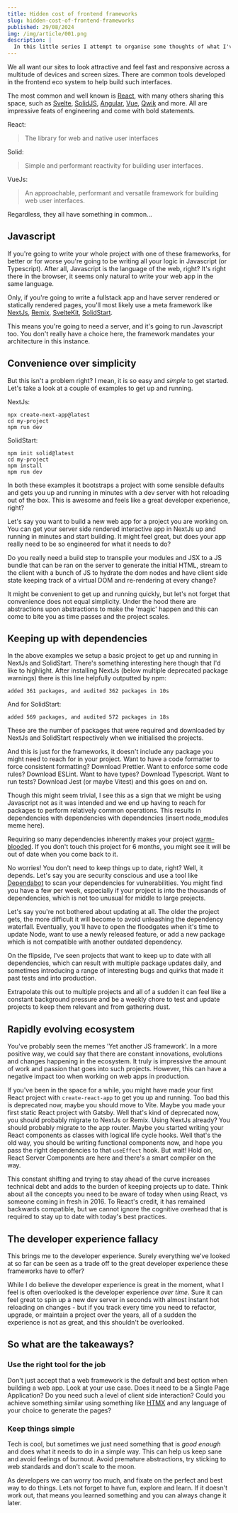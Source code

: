 ```yaml
---
title: Hidden cost of frontend frameworks
slug: hidden-cost-of-frontend-frameworks
published: 29/08/2024
img: /img/article/001.png
description: |
  In this little series I attempt to organise some thoughts of what I've seen, experienced and learned over the past few years of working as a frontend developer in a large company, with dozens of web applications, scaling from tens to thousands of daily active users.
---
```


We all want our sites to look attractive and feel fast and responsive across a multitude of devices and screen sizes. There are common tools developed in the frontend eco system to help build such interfaces.

The most common and well known is [React](https://react.dev/), with many others sharing this space, such as [Svelte](https://svelte.dev/), [SolidJS](https://www.solidjs.com/), [Angular](https://angular.dev/), [Vue](https://vuejs.org/), [Qwik](https://qwik.dev/) and more. All are impressive feats of engineering and come with bold statements.

React:

> The library for web and native user interfaces

Solid:

> Simple and performant reactivity for building user interfaces.

VueJs:

> An approachable, performant and versatile framework for building web user interfaces.

Regardless, they all have something in common…

## Javascript

If you're going to write your whole project with one of these frameworks, for better or for worse you're going to be writing all your logic in Javascript (or Typescript). After all, Javascript is the language of the web, right? It's right there in the browser, it seems only natural to write your web app in the same language.

Only, if you're going to write a fullstack app and have server rendered or statically rendered pages, you'll most likely use a meta framework like [NextJs](https://nextjs.org/), [Remix](https://remix.run/), [SvelteKit](https://kit.svelte.dev/), [SolidStart](https://start.solidjs.com/).

This means you're going to need a server, and it's going to run Javascript too. You don't really have a choice here, the framework mandates your architecture in this instance.

## Convenience over simplicity

But this isn't a problem right? I mean, it is so easy and _simple_ to get started. Let's take a look at a couple of examples to get up and running.

NextJs:

```
npx create-next-app@latest
cd my-project
npm run dev
```

SolidStart:

```
npm init solid@latest
cd my-project
npm install
npm run dev
```

In both these examples it bootstraps a project with some sensible defaults and gets you up and running in minutes with a dev server with hot reloading out of the box. This is awesome and feels like a great developer experience, right?

Let's say you want to build a new web app for a project you are working on. You can get your server side rendered interactive app in NextJs up and running in minutes and start building. It might feel great, but does your app really need to be so engineered for what it needs to do?

Do you really need a build step to transpile your modules and JSX to a JS bundle that can be ran on the server to generate the initial HTML, stream to the client with a bunch of JS to hydrate the dom nodes and have client side state keeping track of a virtual DOM and re-rendering at every change?

It might be convenient to get up and running quickly, but let's not forget that convenience does not equal simplicity. Under the hood there are abstractions upon abstractions to make the 'magic' happen and this can come to bite you as time passes and the project scales.

## Keeping up with dependencies

In the above examples we setup a basic project to get up and running in NextJs and SolidStart. There's something interesting here though that I'd like to highlight. After installing NextJs (below multiple deprecated package warnings) there is this line helpfully outputted by npm:

```
added 361 packages, and audited 362 packages in 10s
```

And for SolidStart:

```
added 569 packages, and audited 572 packages in 18s
```

These are the number of packages that were required and downloaded by NextJs and SolidStart respectively when we initialised the projects.

And this is just for the frameworks, it doesn't include any package you might need to reach for in your project. Want to have a code formatter to force consistent formatting? Download Prettier. Want to enforce some code rules? Download ESLint. Want to have types? Download Typescript. Want to run tests? Download Jest (or maybe Vitest) and this goes on and on.

Though this might seem trivial, I see this as a sign that we might be using Javascript not as it was intended and we end up having to reach for packages to perform relatively common operations. This results in dependencies with dependencies with dependencies (insert node_modules meme here).

Requiring so many dependencies inherently makes your project [warm-blooded](https://blog.jim-nielsen.com/2024/cold-blooded-software/). If you don't touch this project for 6 months, you might see it will be out of date when you come back to it.

No worries! You don't need to keep things up to date, right? Well, it depends. Let's say you are security conscious and use a tool like [Dependabot](https://docs.github.com/en/code-security/getting-started/dependabot-quickstart-guide) to scan your dependencies for vulnerabilities. You might find you have a few per week, especially if your project is into the thousands of dependencies, which is not too unusual for middle to large projects.

Let's say you're not bothered about updating at all. The older the project gets, the more difficult it will become to avoid unleashing the dependency waterfall. Eventually, you'll have to open the floodgates when it's time to update Node, want to use a newly released feature, or add a new package which is not compatible with another outdated dependency.

On the flipside, I've seen projects that want to keep up to date with all dependencies, which can result with multiple package updates daily, and sometimes introducing a range of interesting bugs and quirks that made it past tests and into production.

Extrapolate this out to multiple projects and all of a sudden it can feel like a constant background pressure and be a weekly chore to test and update projects to keep them relevant and from gathering dust.

## Rapidly evolving ecosystem

You've probably seen the memes 'Yet another JS framework'. In a more positive way, we could say that there are constant innovations, evolutions and changes happening in the ecosystem. It truly is impressive the amount of work and passion that goes into such projects. However, this can have a negative impact too when working on web apps in production.

If you've been in the space for a while, you might have made your first React project with `create-react-app` to get you up and running. Too bad this is deprecated now, maybe you should move to Vite. Maybe you made your first static React project with Gatsby. Well that's kind of deprecated now, you should probably migrate to NextJs or Remix. Using NextJs already? You should probably migrate to the app router. Maybe you started writing your React components as classes with logical life cycle hooks. Well that's the old way, you should be writing functional components now, and hope you pass the right dependencies to that `useEffect` hook. But wait! Hold on, React Server Components are here and there's a smart compiler on the way.

This constant shifting and trying to stay ahead of the curve increases technical debt and adds to the burden of keeping projects up to date. Think about all the concepts you need to be aware of today when using React, vs someone coming in fresh in 2016. To React's credit, it has remained backwards compatible, but we cannot ignore the cognitive overhead that is required to stay up to date with today's best practices.

## The developer experience fallacy

This brings me to the developer experience. Surely everything we've looked at so far can be seen as a trade off to the great developer experience these frameworks have to offer?

While I do believe the developer experience is great in the moment, what I feel is often overlooked is the developer experience _over time_. Sure it can feel great to spin up a new dev server in seconds with almost instant hot reloading on changes - but if you track every time you need to refactor, upgrade, or maintain a project over the years, all of a sudden the experience is not as great, and this shouldn't be overlooked.

## So what are the takeaways?

### Use the right tool for the job

Don't just accept that a web framework is the default and best option when building a web app. Look at your use case. Does it need to be a Single Page Application? Do you need such a level of client side interaction? Could you achieve something similar using something like [HTMX](https://htmx.org/) and any language of your choice to generate the pages?

### Keep things simple

Tech is cool, but sometimes we just need something that is _good enough_ and does what it needs to do in a simple way. This can help us keep sane and avoid feelings of burnout. Avoid premature abstractions, try sticking to web standards and don't scale to the moon.

As developers we can worry too much, and fixate on the perfect and best way to do things. Lets not forget to have fun, explore and learn. If it doesn't work out, that means you learned something and you can always change it later.
